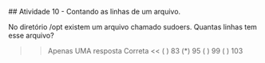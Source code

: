 ## Atividade 10 - Contando as linhas de um arquivo.

No diretório /opt existem um arquivo chamado sudoers.
Quantas linhas tem esse arquivo?

>>Apenas UMA resposta Correta <<
( ) 83
(*) 95
( ) 99
( ) 103
